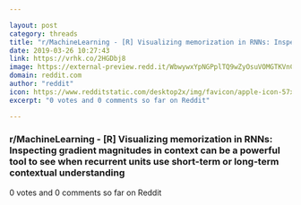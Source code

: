 ```yaml
---

layout: post
category: threads
title: "r/MachineLearning - [R] Visualizing memorization in RNNs: Inspecting gradient magnitudes in context can be a powerful tool to see when recurrent units use short-term or long-term contextual understanding"
date: 2019-03-26 10:27:43
link: https://vrhk.co/2HGDbj8
image: https://external-preview.redd.it/WbwywxYpNGPplTQ9wZyOsuVOMGTKVnCtSX5k3HxvPR4.jpg?auto=webp&s=92f11ba05e15bef42afb9edcf4458584f66a665e
domain: reddit.com
author: "reddit"
icon: https://www.redditstatic.com/desktop2x/img/favicon/apple-icon-57x57.png
excerpt: "0 votes and 0 comments so far on Reddit"

---
```


### r/MachineLearning - [R] Visualizing memorization in RNNs: Inspecting gradient magnitudes in context can be a powerful tool to see when recurrent units use short-term or long-term contextual understanding

0 votes and 0 comments so far on Reddit